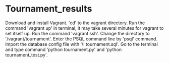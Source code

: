 # Tournament_results

Download and install Vagrant.
'cd' to the vagrant directory.
Run the command 'vagrant up' in terminal, it may take several minutes for vagrant to set itself up.
Run the command 'vagrant ssh'.
Change the directory to '/vagrant/tournament'.
Enter the PSQL command line by 'psql' command.
Import the database config file with '\i tournament.sql'.
Go to the terminal and type command 'python tournament.py' and 'python tournament_test.py'.
